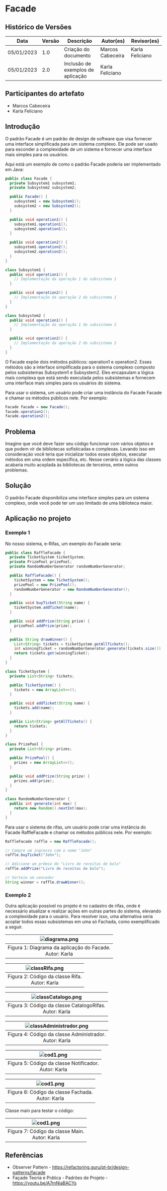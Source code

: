 # Facade

## Histórico de Versões

| Data       | Versão | Descrição                         | Autor(es)        | Revisor(es)     |
| ---------- | ------ | --------------------------------- | ---------------- | --------------- |
| 05/01/2023 | 1.0    | Criação do documento              | Marcos Cabeceira | Karla Feliciano |
| 05/01/2023 | 2.0    | Inclusão de exemplos de aplicação | Karla Feliciano  |                 |

## Participantes do artefato

- Marcos Cabeceira
- Karla Feliciano

## Introdução

O padrão Facade é um padrão de design de software que visa fornecer uma interface simplificada para um sistema complexo. Ele pode ser usado para esconder a complexidade de um sistema e fornecer uma interface mais simples para os usuários.

Aqui está um exemplo de como o padrão Facade poderia ser implementado em Java:

```java
public class Facade {
  private Subsystem1 subsystem1;
  private Subsystem2 subsystem2;

  public Facade() {
    subsystem1 = new Subsystem1();
    subsystem2 = new Subsystem2();
  }

  public void operation1() {
    subsystem1.operation1();
    subsystem2.operation1();
  }

  public void operation2() {
    subsystem1.operation2();
    subsystem2.operation2();
  }
}

class Subsystem1 {
  public void operation1() {
    // Implementação da operação 1 do subsistema 1
  }

  public void operation2() {
    // Implementação da operação 2 do subsistema 1
  }
}

class Subsystem2 {
  public void operation1() {
    // Implementação da operação 1 do subsistema 2
  }

  public void operation2() {
    // Implementação da operação 2 do subsistema 2
  }
}
```

O Facade expõe dois métodos públicos: operation1 e operation2. Esses métodos são a interface simplificada para o sistema complexo composto pelos subsistemas Subsystem1 e Subsystem2. Eles encapsulam a lógica mais complexa que está sendo executada pelos subsistemas e fornecem uma interface mais simples para os usuários do sistema.

Para usar o sistema, um usuário pode criar uma instância do Facade Facade e chamar os métodos públicos nele. Por exemplo:

```java
Facade facade = new Facade();
facade.operation1();
facade.operation2();
```

## Problema

Imagine que você deve fazer seu código funcionar com vários objetos e que podem vir de bibliotecas sofisticadas e complexas. Levando isso em consideração você teria que inicializar todos esses objetos, executar métodos em uma ordem específica, etc. Nesse cenário a lógica das classes acabaria muito acoplada às bibliotecas de terceiros, entre outros problemas.

## Solução

O padrão Facade disponibiliza uma interface simples para um sistema complexo, onde você pode ter um uso limitado de uma biblioteca maior.

## Aplicação no projeto

### Exemplo 1

No nosso sistema, e-Rifas, um exemplo do Facade seria:

```java
public class RaffleFacade {
  private TicketSystem ticketSystem;
  private PrizePool prizePool;
  private RandomNumberGenerator randomNumberGenerator;

  public RaffleFacade() {
    ticketSystem = new TicketSystem();
    prizePool = new PrizePool();
    randomNumberGenerator = new RandomNumberGenerator();
  }

  public void buyTicket(String name) {
    ticketSystem.addTicket(name);
  }

  public void addPrize(String prize) {
    prizePool.addPrize(prize);
  }

  public String drawWinner() {
    List<String> tickets = ticketSystem.getAllTickets();
    int winningTicket = randomNumberGenerator.generate(tickets.size());
    return tickets.get(winningTicket);
  }
}

class TicketSystem {
  private List<String> tickets;

  public TicketSystem() {
    tickets = new ArrayList<>();
  }

  public void addTicket(String name) {
    tickets.add(name);
  }

  public List<String> getAllTickets() {
    return tickets;
  }
}

class PrizePool {
  private List<String> prizes;

  public PrizePool() {
    prizes = new ArrayList<>();
  }

  public void addPrize(String prize) {
    prizes.add(prize);
  }
}

class RandomNumberGenerator {
  public int generate(int max) {
    return new Random().nextInt(max);
  }
}
```

Para usar o sistema de rifas, um usuário pode criar uma instância do Facade RaffleFacade e chamar os métodos públicos nele. Por exemplo:

```java
RaffleFacade raffle = new RaffleFacade();

// Compre um ingresso com o nome "John"
raffle.buyTicket("John");

// Adicione um prêmio de "Livro de receitas de bolo"
raffle.addPrize("Livro de receitas de bolo");

// Sorteie um vencedor
String winner = raffle.drawWinner();
```

### Exemplo 2

Outra aplicação possível no projeto é no cadastro de rifas, onde é necessário atualizar e realizar ações em outras partes do sistema, elevando a complexidade para o usuário. Para resolver isso, uma alternativa seria acoplar todos essas subsistemas em uma só Fachada, como exemplificado a seguir.

<center>

|  ![diagrama.png](../../../assets/facade/diagramaFacade.png)   |
| :-----------------------------------------------------------: |
| Figura 1: Diagrama da aplicação do Facade. <br/> Autor: Karla |

</center>

<center>

| ![classRifa.png](../../../assets/facade/rifaClass.png) |
| :----------------------------------------------------: |
|  Figura 2: Código da classe Rifa. <br/> Autor: Karla   |

</center>

<center>

| ![classCatalogo.png](../../../assets/facade/catalogoClass.png) |
| :------------------------------------------------------------: |
|  Figura 3: Código da classe CatalogoRifas. <br/> Autor: Karla  |

</center>

<center>

| ![classAdministrador.png](../../../assets/facade/adminClass.png) |
| :--------------------------------------------------------------: |
|   Figura 4: Código da classe Administrador. <br/> Autor: Karla   |

</center>

<center>

|  ![cod1.png](../../../assets/facade/notificadorClass.png)  |
| :--------------------------------------------------------: |
| Figura 5: Código da classe Notificador. <br/> Autor: Karla |

</center>

<center>

| ![cod1.png](../../../assets/facade/cadastraFacadeClass.png) |
| :---------------------------------------------------------: |
|   Figura 6: Código da classe Fachada. <br/> Autor: Karla    |

</center>

Classe main para testar o código:

<center>

|  ![cod1.png](../../../assets/facade/mainClass.png)  |
| :-------------------------------------------------: |
| Figura 7: Código da classe Main. <br/> Autor: Karla |

</center>

## Referências

- Observer Pattern - https://refactoring.guru/pt-br/design-patterns/facade
- Façade Teoria e Prática - Padrões de Projeto - https://youtu.be/A7mNiaBACYs
